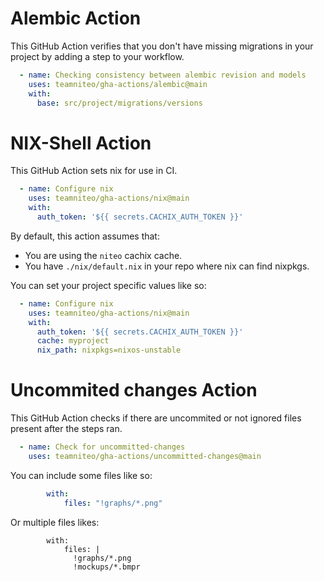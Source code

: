# Alembic Action

This GitHub Action verifies that you don't have missing migrations in your project
by adding a step to your workflow.

```yaml
  - name: Checking consistency between alembic revision and models
    uses: teamniteo/gha-actions/alembic@main
    with:
      base: src/project/migrations/versions
```

# NIX-Shell Action

This GitHub Action sets nix for use in CI.

```yaml
  - name: Configure nix
    uses: teamniteo/gha-actions/nix@main
    with:
      auth_token: '${{ secrets.CACHIX_AUTH_TOKEN }}'
```

By default, this action assumes that:
* You are using the `niteo` cachix cache.
* You have `./nix/default.nix` in your repo where nix can find nixpkgs.

You can set your project specific values like so:

```yaml
  - name: Configure nix
    uses: teamniteo/gha-actions/nix@main
    with:
      auth_token: '${{ secrets.CACHIX_AUTH_TOKEN }}'
      cache: myproject
      nix_path: nixpkgs=nixos-unstable
```


# Uncommited changes Action

This GitHub Action checks if there are uncommited or not ignored files present after the steps ran.

```yaml
  - name: Check for uncommitted-changes
    uses: teamniteo/gha-actions/uncommitted-changes@main
```

You can include some files like so:

```yaml
        with:
            files: "!graphs/*.png"
```

Or multiple files likes:

```
        with:
            files: |
              !graphs/*.png
              !mockups/*.bmpr
```
